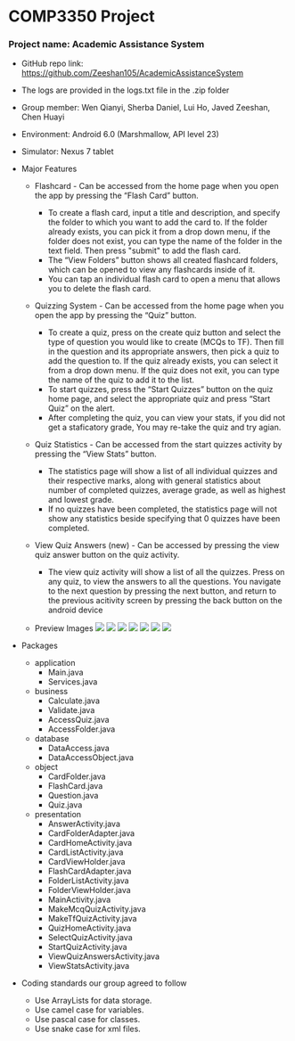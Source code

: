 # COMP3350 Project
### Project name: Academic Assistance System
- GitHub repo link: https://github.com/Zeeshan105/AcademicAssistanceSystem
- The logs are provided in the logs.txt file in the .zip folder

- Group member:   Wen Qianyi, Sherba Daniel, Lui Ho, Javed Zeeshan, Chen Huayi 
- Environment:  Android 6.0 (Marshmallow, API level 23)
- Simulator: Nexus 7 tablet

- Major Features
    - Flashcard - Can be accessed from the home page when you open the app by pressing the “Flash Card” button.
       - To create a flash card, input a title and description, and specify the folder to which you want to add the card to. If the folder already exists, you can pick it from a 
         drop down menu, if the folder does not exist, you can type the name of the folder in the text field. Then press "submit" to add the flash card.
       - The “View Folders” button shows all created flashcard folders, which can be opened to view any flashcards inside of it.  
       - You can tap an individual flash card to open a menu that allows you to delete the flash card.
    - Quizzing System - Can be accessed from the home page when you open the app by pressing the “Quiz” button.
       - To create a quiz, press on the create quiz button and select the type of question you would like to create (MCQs to TF). Then fill in the question and its appropriate            answers, then pick a quiz to add the question to. If the quiz already exists, you can select it from a drop down menu. If the quiz does not exit, you can type the name          of the quiz to add it to the list.
       - To start quizzes, press the “Start Quizzes” button on the quiz home page, and select the appropriate quiz and press “Start Quiz” on the alert.
       - After completing the quiz, you can view your stats, if you did not get a staficatory grade, You may re-take the quiz and try agian.
    - Quiz Statistics  - Can be accessed from the start quizzes activity by pressing the “View Stats” button.
       - The statistics page will show a list of all individual quizzes and their respective marks, along with general statistics about number of completed quizzes, average              grade, as well as highest and lowest grade. 
       - If no quizzes have been completed, the statistics page will not show any statistics beside specifying that 0 quizzes have been completed.
    - View Quiz Answers (new) - Can be accessed by pressing the view quiz answer button on the quiz activity.
       - The view quiz activity will show a list of all the quizzes. Press on any quiz, to view the answers to all the questions. You navigate to the next question by pressing            the next button, and return to the previous acitivity screen by pressing the back button on the android device
    
    - Preview Images
  ![](/screenshots/home.png)
  ![](/screenshots/flashcard.png)
  ![](/screenshots/folder.png)
  ![](/screenshots/quiz.png)
  ![](/screenshots/create_question.png)
  ![](/screenshots/do_quiz.png)
  ![](/screenshots/score.png)

- Packages
    - application
        - Main.java
        - Services.java
    - business
        - Calculate.java
        - Validate.java
        - AccessQuiz.java
        - AccessFolder.java
    - database
        - DataAccess.java
        - DataAccessObject.java
    - object
        - CardFolder.java
        - FlashCard.java
        - Question.java
        - Quiz.java
    - presentation
        - AnswerActivity.java
        - CardFolderAdapter.java
        - CardHomeActivity.java
        - CardListActivity.java
        - CardViewHolder.java
        - FlashCardAdapter.java
        - FolderListActivity.java
        - FolderViewHolder.java
        - MainActivity.java
        - MakeMcqQuizActivity.java
        - MakeTfQuizActivity.java
        - QuizHomeActivity.java
        - SelectQuizActivity.java
        - StartQuizActivity.java
        - ViewQuizAnswersActivity.java
        - ViewStatsActivity.java

        


- Coding standards our group agreed to follow
   - Use ArrayLists for data storage. 
   - Use camel case for variables.
   - Use pascal case for classes.
   - Use snake case for xml files.
